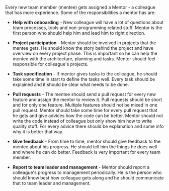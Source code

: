 Every new team member (mentee) gets assigned a Mentor - a colleague that has more experience. Some of the responsibilities a mentor has are:

* **Help with onboarding** - New colleague will have a lot of questions about team processes, tools and non-programming related stuff. Mentor is the first person who should help him and lead him to right direction.

* **Project participation** - Mentor should be involved in projects that the mentee gets. He should know the story behind the project and have overview on every project phase. This is important so he can help the mentee with the architecture, planning and tasks. Mentor should feel responsible for colleague's projects.

* **Task specification** - If mentor gives tasks to the colleague, he should take some time in start to define the tasks well. Every task should be explained and it should be clear what needs to be done.

* **Pull requests** - The mentee should send a pull request for every new feature and assign the mentor to review it. Pull requests should be short and for only one feature. Multiple features should not be mixed in one pull request. Mentor should take some time for every pull request that he gets and give advices how the code can be better. Mentor should not write the code instead of colleague but only show him how to write quality stuff. For every advice there should be explanation and some info why it is better that way.

* **Give feedback** - From time to time, mentor should give feedback to the mentee about his progress. He should tell him the things he does well and where he can do better. Feedback is very important for every team member.

* **Report to team leader and management** - Mentor should report a colleague's progress to management periodically. He is the person who should know best how colleague gets along and he should communicate that to team leader and management.
